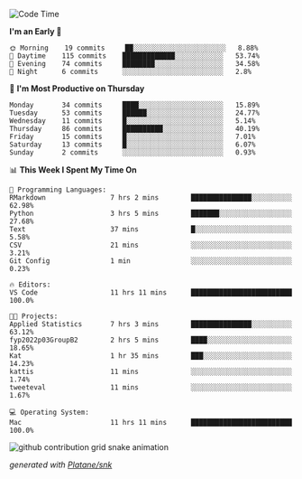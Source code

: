 <!--START_SECTION:waka-->
![Code Time](http://img.shields.io/badge/Code%20Time-60%20hrs%2037%20mins-blue)

**I'm an Early 🐤** 

```text
🌞 Morning    19 commits     ██░░░░░░░░░░░░░░░░░░░░░░░   8.88% 
🌆 Daytime    115 commits    █████████████░░░░░░░░░░░░   53.74% 
🌃 Evening    74 commits     ████████░░░░░░░░░░░░░░░░░   34.58% 
🌙 Night      6 commits      ░░░░░░░░░░░░░░░░░░░░░░░░░   2.8%

```
📅 **I'm Most Productive on Thursday** 

```text
Monday       34 commits     ████░░░░░░░░░░░░░░░░░░░░░   15.89% 
Tuesday      53 commits     ██████░░░░░░░░░░░░░░░░░░░   24.77% 
Wednesday    11 commits     █░░░░░░░░░░░░░░░░░░░░░░░░   5.14% 
Thursday     86 commits     ██████████░░░░░░░░░░░░░░░   40.19% 
Friday       15 commits     █░░░░░░░░░░░░░░░░░░░░░░░░   7.01% 
Saturday     13 commits     █░░░░░░░░░░░░░░░░░░░░░░░░   6.07% 
Sunday       2 commits      ░░░░░░░░░░░░░░░░░░░░░░░░░   0.93%

```


📊 **This Week I Spent My Time On** 

```text
💬 Programming Languages: 
RMarkdown                7 hrs 2 mins        ███████████████░░░░░░░░░░   62.98% 
Python                   3 hrs 5 mins        ███████░░░░░░░░░░░░░░░░░░   27.68% 
Text                     37 mins             █░░░░░░░░░░░░░░░░░░░░░░░░   5.58% 
CSV                      21 mins             ░░░░░░░░░░░░░░░░░░░░░░░░░   3.21% 
Git Config               1 min               ░░░░░░░░░░░░░░░░░░░░░░░░░   0.23%

🔥 Editors: 
VS Code                  11 hrs 11 mins      █████████████████████████   100.0%

🐱‍💻 Projects: 
Applied Statistics       7 hrs 3 mins        ███████████████░░░░░░░░░░   63.12% 
fyp2022p03GroupB2        2 hrs 5 mins        ████░░░░░░░░░░░░░░░░░░░░░   18.65% 
Kat                      1 hr 35 mins        ███░░░░░░░░░░░░░░░░░░░░░░   14.23% 
kattis                   11 mins             ░░░░░░░░░░░░░░░░░░░░░░░░░   1.74% 
tweeteval                11 mins             ░░░░░░░░░░░░░░░░░░░░░░░░░   1.67%

💻 Operating System: 
Mac                      11 hrs 11 mins      █████████████████████████   100.0%

```


<!--END_SECTION:waka-->


<!--Snake Game-->
![github contribution grid snake animation](https://raw.githubusercontent.com/viggo-gascou/viggo-gascou/output/github-contribution-grid-snake.svg)

_generated with [Platane/snk](https://github.com/Platane/snk)_
<!--Snake Game-->

